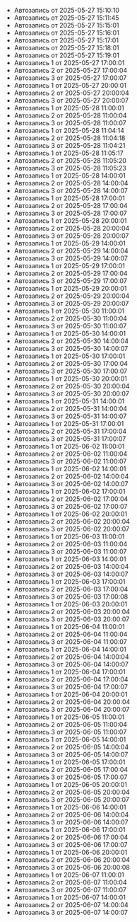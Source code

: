 - Автозапись от 2025-05-27 15:10:10
- Автозапись от 2025-05-27 15:11:45
- Автозапись от 2025-05-27 15:15:01
- Автозапись от 2025-05-27 15:16:01
- Автозапись от 2025-05-27 15:17:01
- Автозапись от 2025-05-27 15:18:01
- Автозапись от 2025-05-27 15:19:01
- Автозапись 1 от 2025-05-27 17:00:01
- Автозапись 2 от 2025-05-27 17:00:04
- Автозапись 3 от 2025-05-27 17:00:07
- Автозапись 1 от 2025-05-27 20:00:01
- Автозапись 2 от 2025-05-27 20:00:04
- Автозапись 3 от 2025-05-27 20:00:07
- Автозапись 1 от 2025-05-28 11:00:01
- Автозапись 2 от 2025-05-28 11:00:04
- Автозапись 3 от 2025-05-28 11:00:07
- Автозапись 1 от 2025-05-28 11:04:14
- Автозапись 2 от 2025-05-28 11:04:18
- Автозапись 3 от 2025-05-28 11:04:21
- Автозапись 1 от 2025-05-28 11:05:17
- Автозапись 2 от 2025-05-28 11:05:20
- Автозапись 3 от 2025-05-28 11:05:23
- Автозапись 1 от 2025-05-28 14:00:01
- Автозапись 2 от 2025-05-28 14:00:04
- Автозапись 3 от 2025-05-28 14:00:07
- Автозапись 1 от 2025-05-28 17:00:01
- Автозапись 2 от 2025-05-28 17:00:04
- Автозапись 3 от 2025-05-28 17:00:07
- Автозапись 1 от 2025-05-28 20:00:01
- Автозапись 2 от 2025-05-28 20:00:04
- Автозапись 3 от 2025-05-28 20:00:07
- Автозапись 1 от 2025-05-29 14:00:01
- Автозапись 2 от 2025-05-29 14:00:04
- Автозапись 3 от 2025-05-29 14:00:07
- Автозапись 1 от 2025-05-29 17:00:01
- Автозапись 2 от 2025-05-29 17:00:04
- Автозапись 3 от 2025-05-29 17:00:07
- Автозапись 1 от 2025-05-29 20:00:01
- Автозапись 2 от 2025-05-29 20:00:04
- Автозапись 3 от 2025-05-29 20:00:07
- Автозапись 1 от 2025-05-30 11:00:01
- Автозапись 2 от 2025-05-30 11:00:04
- Автозапись 3 от 2025-05-30 11:00:07
- Автозапись 1 от 2025-05-30 14:00:01
- Автозапись 2 от 2025-05-30 14:00:04
- Автозапись 3 от 2025-05-30 14:00:07
- Автозапись 1 от 2025-05-30 17:00:01
- Автозапись 2 от 2025-05-30 17:00:04
- Автозапись 3 от 2025-05-30 17:00:07
- Автозапись 1 от 2025-05-30 20:00:01
- Автозапись 2 от 2025-05-30 20:00:04
- Автозапись 3 от 2025-05-30 20:00:07
- Автозапись 1 от 2025-05-31 14:00:01
- Автозапись 2 от 2025-05-31 14:00:04
- Автозапись 3 от 2025-05-31 14:00:07
- Автозапись 1 от 2025-05-31 17:00:01
- Автозапись 2 от 2025-05-31 17:00:04
- Автозапись 3 от 2025-05-31 17:00:07
- Автозапись 1 от 2025-06-02 11:00:01
- Автозапись 2 от 2025-06-02 11:00:04
- Автозапись 3 от 2025-06-02 11:00:07
- Автозапись 1 от 2025-06-02 14:00:01
- Автозапись 2 от 2025-06-02 14:00:04
- Автозапись 3 от 2025-06-02 14:00:07
- Автозапись 1 от 2025-06-02 17:00:01
- Автозапись 2 от 2025-06-02 17:00:04
- Автозапись 3 от 2025-06-02 17:00:07
- Автозапись 1 от 2025-06-02 20:00:01
- Автозапись 2 от 2025-06-02 20:00:04
- Автозапись 3 от 2025-06-02 20:00:07
- Автозапись 1 от 2025-06-03 11:00:01
- Автозапись 2 от 2025-06-03 11:00:04
- Автозапись 3 от 2025-06-03 11:00:07
- Автозапись 1 от 2025-06-03 14:00:01
- Автозапись 2 от 2025-06-03 14:00:04
- Автозапись 3 от 2025-06-03 14:00:07
- Автозапись 1 от 2025-06-03 17:00:01
- Автозапись 2 от 2025-06-03 17:00:04
- Автозапись 3 от 2025-06-03 17:00:08
- Автозапись 1 от 2025-06-03 20:00:01
- Автозапись 2 от 2025-06-03 20:00:04
- Автозапись 3 от 2025-06-03 20:00:07
- Автозапись 1 от 2025-06-04 11:00:01
- Автозапись 2 от 2025-06-04 11:00:04
- Автозапись 3 от 2025-06-04 11:00:07
- Автозапись 1 от 2025-06-04 14:00:01
- Автозапись 2 от 2025-06-04 14:00:04
- Автозапись 3 от 2025-06-04 14:00:07
- Автозапись 1 от 2025-06-04 17:00:01
- Автозапись 2 от 2025-06-04 17:00:04
- Автозапись 3 от 2025-06-04 17:00:07
- Автозапись 1 от 2025-06-04 20:00:01
- Автозапись 2 от 2025-06-04 20:00:04
- Автозапись 3 от 2025-06-04 20:00:07
- Автозапись 1 от 2025-06-05 11:00:01
- Автозапись 2 от 2025-06-05 11:00:04
- Автозапись 3 от 2025-06-05 11:00:07
- Автозапись 1 от 2025-06-05 14:00:01
- Автозапись 2 от 2025-06-05 14:00:04
- Автозапись 3 от 2025-06-05 14:00:07
- Автозапись 1 от 2025-06-05 17:00:01
- Автозапись 2 от 2025-06-05 17:00:04
- Автозапись 3 от 2025-06-05 17:00:07
- Автозапись 1 от 2025-06-05 20:00:01
- Автозапись 2 от 2025-06-05 20:00:04
- Автозапись 3 от 2025-06-05 20:00:07
- Автозапись 1 от 2025-06-06 14:00:01
- Автозапись 2 от 2025-06-06 14:00:04
- Автозапись 3 от 2025-06-06 14:00:07
- Автозапись 1 от 2025-06-06 17:00:01
- Автозапись 2 от 2025-06-06 17:00:04
- Автозапись 3 от 2025-06-06 17:00:07
- Автозапись 1 от 2025-06-06 20:00:01
- Автозапись 2 от 2025-06-06 20:00:04
- Автозапись 3 от 2025-06-06 20:00:08
- Автозапись 1 от 2025-06-07 11:00:01
- Автозапись 2 от 2025-06-07 11:00:04
- Автозапись 3 от 2025-06-07 11:00:07
- Автозапись 1 от 2025-06-07 14:00:01
- Автозапись 2 от 2025-06-07 14:00:04
- Автозапись 3 от 2025-06-07 14:00:07
